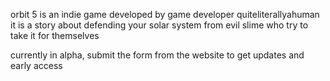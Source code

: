 orbit 5 is an indie game developed by game developer quiteliterallyahuman
it is a story about defending your solar system from evil slime who try to
take it for themselves

currently in alpha, submit the form from the website to get updates and early access
